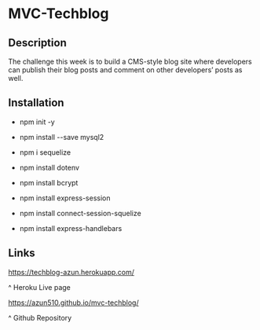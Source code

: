 # MVC-Techblog

## Description

The challenge this week is to build a CMS-style blog site where developers can publish their blog posts and comment on other developers’ posts as well. 
  
## Installation 

  * npm init -y
  
  * npm install --save mysql2
  
  * npm i sequelize

  * npm install dotenv

  * npm install bcrypt

  * npm install express-session

  * npm install connect-session-squelize

  * npm install express-handlebars

## Links
https://techblog-azun.herokuapp.com/

^ Heroku Live page

https://azun510.github.io/mvc-techblog/

^ Github Repository
